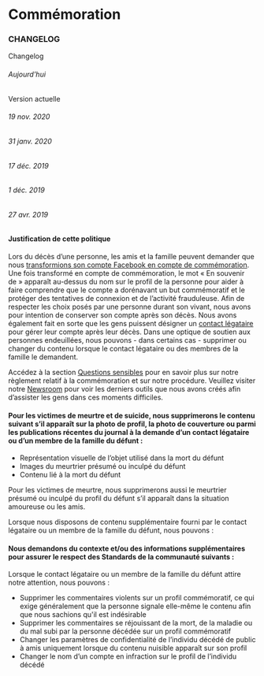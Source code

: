Commémoration
=============

### CHANGELOG

Changelog

###### Aujourd’hui

Version actuelle

###### 19 nov. 2020

###### 31 janv. 2020

###### 17 déc. 2019

###### 1 déc. 2019

###### 27 avr. 2019

#### Justification de cette politique

Lors du décès d’une personne, les amis et la famille peuvent demander que nous [transformions son compte Facebook en compte de commémoration](https://www.facebook.com/help/150486848354038?ref=ccs). Une fois transformé en compte de commémoration, le mot « En souvenir de » apparaît au-dessus du nom sur le profil de la personne pour aider à faire comprendre que le compte a dorénavant un but commémoratif et le protéger des tentatives de connexion et de l’activité frauduleuse. Afin de respecter les choix posés par une personne durant son vivant, nous avons pour intention de conserver son compte après son décès. Nous avons également fait en sorte que les gens puissent désigner un [contact légataire](https://www.facebook.com/help/1568013990080948?ref=ccs) pour gérer leur compte après leur décès. Dans une optique de soutien aux personnes endeuillées, nous pouvons - dans certains cas - supprimer ou changer du contenu lorsque le contact légataire ou des membres de la famille le demandent.

Accédez à la section [Questions sensibles](https://newsroom.fb.com/news/2017/08/what-should-happen-to-online-identity/) pour en savoir plus sur notre règlement relatif à la commémoration et sur notre procédure. Veuillez visiter notre [Newsroom](https://newsroom.fb.com/news/2019/04/updates-to-memorialization/) pour voir les derniers outils que nous avons créés afin d’assister les gens dans ces moments difficiles.

#### Pour les victimes de meurtre et de suicide, nous supprimerons le contenu suivant s’il apparaît sur la photo de profil, la photo de couverture ou parmi les publications récentes du journal à la demande d’un contact légataire ou d’un membre de la famille du défunt :

*   Représentation visuelle de l’objet utilisé dans la mort du défunt
*   Images du meurtrier présumé ou inculpé du défunt
*   Contenu lié à la mort du défunt

Pour les victimes de meurtre, nous supprimerons aussi le meurtrier présumé ou inculpé du profil du défunt s’il apparaît dans la situation amoureuse ou les amis.

Lorsque nous disposons de contenu supplémentaire fourni par le contact légataire ou un membre de la famille du défunt, nous pouvons :

#### Nous demandons du contexte et/ou des informations supplémentaires pour assurer le respect des Standards de la communauté suivants :

Lorsque le contact légataire ou un membre de la famille du défunt attire notre attention, nous pouvons :

*   Supprimer les commentaires violents sur un profil commémoratif, ce qui exige généralement que la personne signale elle-même le contenu afin que nous sachions qu'il est indésirable
*   Supprimer les commentaires se réjouissant de la mort, de la maladie ou du mal subi par la personne décédée sur un profil commémoratif
*   Changer les paramètres de confidentialité de l’individu décédé de public à amis uniquement lorsque du contenu nuisible apparaît sur son profil
*   Changer le nom d’un compte en infraction sur le profil de l’individu décédé